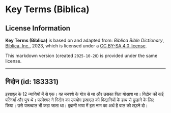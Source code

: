 # Key Terms (Biblica)

## License Information

**Key Terms (Biblica)** is based on and adapted from: _Biblica Bible Dictionary_, [Biblica, Inc.](https://www.biblica.com/), 2023, which is licensed under a [CC BY-SA 4.0 license](https://creativecommons.org/licenses/by-sa/4.0/legalcode.en).

This markdown version (created `2025-10-20`) is provided under the same license.



--------------------------------

## गिदोन (id: 183331)

इस्राएल के 12 न्यायियों में से एक। वह मनश्शे के गोत्र से था और उसका पिता योआश था। गिदोन की कई पत्नियाँ और पुत्र थे। परमेश्वर ने गिदोन का उपयोग इस्राएल को मिद्यानियों के हाथ से छुड़ाने के लिए किया। उसे यरूब्बाल भी कहा जाता था। इब्रानी भाषा में इस नाम का अर्थ है बाल को लड़ने दो।


